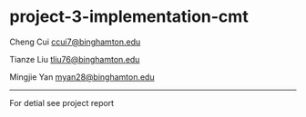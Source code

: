 # project-3-implementation-cmt
Cheng Cui ccui7@binghamton.edu

Tianze Liu tliu76@binghamton.edu

Mingjie Yan myan28@binghamton.edu

---
For detial see project report
